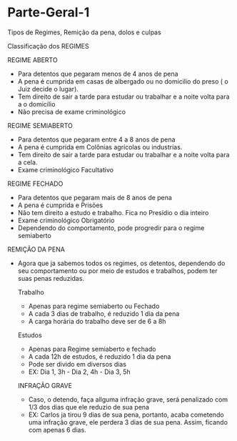 # Parte-Geral-1
Tipos de Regimes, Remição da pena, dolos e culpas

Classificação dos REGIMES

REGIME ABERTO
- Para detentos que pegaram menos de 4 anos de pena
- A pena é cumprida em casas de albergado ou no domicilio do preso ( o Juiz decide o lugar).
- Tem direito de sair a tarde para estudar ou trabalhar e a noite volta para a o domicílio
- Não precisa de exame criminológico

REGIME SEMIABERTO
- Para detentos que pegaram entre 4 a 8 anos de pena
- A pena é cumprida em Colônias agrícolas ou industrias.
- Tem direito de sair a tarde para estudar ou trabalhar e a noite volta para a cela.
- Exame criminológico Facultativo

REGIME FECHADO
- Para detentos que pegaram mais de 8 anos de pena
- A pena é cumprida e Prisões
- Não tem direito a estudo e trabalho. Fica no Presídio o dia inteiro
- Exame criminológico Obrigatório
- Dependendo do comportamento, pode progredir para o regime semiaberto

REMIÇÃO DA PENA
- Agora que ja sabemos todos os regimes, os detentos, dependendo do seu comportamento ou por meio de estudos e trabalhos, podem ter suas penas reduzidas.

  Trabalho
  - Apenas para regime semiaberto ou Fechado
  - A cada 3 dias de trabalho, é reduzido 1 dia da pena
  - A carga horária do trabalho deve ser de 6 a 8h
  
  Estudos
  - Apenas para Regime semiaberto e fechado
  - A cada 12h de estudos, é reduzido 1 dia da pena
  - Pode ser divido em diversos dias
  - EX: Dia 1, 3h - Dia 2, 4h - Dia 3, 5h
  
  INFRAÇÃO GRAVE
  - Caso, o detendo, faça allguma infração grave, será penalizado com 1/3 dos dias que ele reduzio de sua pena
  - EX: Carlos ja tirou 9 dias de sua pena, portanto, acaba cometendo uma infraçâo grave, ele perdera 3 dias de sua pena. Assim, ficando com apenas 6 dias.
  
